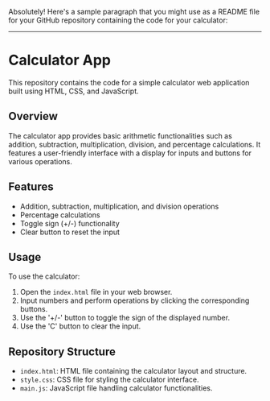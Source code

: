 Absolutely! Here's a sample paragraph that you might use as a README file for your GitHub repository containing the code for your calculator:

---

# Calculator App

This repository contains the code for a simple calculator web application built using HTML, CSS, and JavaScript.

## Overview

The calculator app provides basic arithmetic functionalities such as addition, subtraction, multiplication, division, and percentage calculations. It features a user-friendly interface with a display for inputs and buttons for various operations.

## Features

- Addition, subtraction, multiplication, and division operations
- Percentage calculations
- Toggle sign (+/-) functionality
- Clear button to reset the input

## Usage

To use the calculator:
1. Open the `index.html` file in your web browser.
2. Input numbers and perform operations by clicking the corresponding buttons.
3. Use the '+/-' button to toggle the sign of the displayed number.
4. Use the 'C' button to clear the input.

## Repository Structure

- `index.html`: HTML file containing the calculator layout and structure.
- `style.css`: CSS file for styling the calculator interface.
- `main.js`: JavaScript file handling calculator functionalities.
